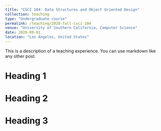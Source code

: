 ```yaml
---
title: "CSCI 104: Data Structures and Object Oriented Design"
collection: teaching
type: "Undergraduate course"
permalink: /teaching/2020-fall-csci-104
venue: "University of Southern California, Computer Science"
date: 2020-09-01
location: "Los Angeles, United States"
---
```


This is a description of a teaching experience. You can use markdown like any other post.

Heading 1
======

Heading 2
======

Heading 3
======